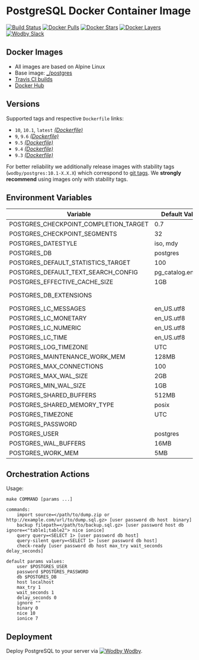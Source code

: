 # PostgreSQL Docker Container Image

[![Build Status](https://travis-ci.org/wodby/postgres.svg?branch=master)](https://travis-ci.org/wodby/postgres)
[![Docker Pulls](https://img.shields.io/docker/pulls/wodby/postgres.svg)](https://hub.docker.com/r/wodby/postgres)
[![Docker Stars](https://img.shields.io/docker/stars/wodby/postgres.svg)](https://hub.docker.com/r/wodby/postgres)
[![Docker Layers](https://images.microbadger.com/badges/image/wodby/postgres.svg)](https://microbadger.com/images/wodby/postgres)
[![Wodby Slack](http://slack.wodby.com/badge.svg)](http://slack.wodby.com)

## Docker Images

* All images are based on Alpine Linux
* Base image: [_/postgres](https://hub.docker.com/r/_/postgres)
* [Travis CI builds](https://travis-ci.org/wodby/postgres) 
* [Docker Hub](https://hub.docker.com/r/wodby/postgres)

## Versions

[_(Dockerfile)_]: https://github.com/wodby/postgres/tree/master/Dockerfile

Supported tags and respective `Dockerfile` links:

* `10`, `10.1`, `latest` [_(Dockerfile)_]
* `9`, `9.6` [_(Dockerfile)_]
* `9.5` [_(Dockerfile)_]
* `9.4` [_(Dockerfile)_]
* `9.3` [_(Dockerfile)_]

For better reliability we additionally release images with stability tags (`wodby/postgres:10.1-X.X.X`) which correspond to [git tags](https://github.com/wodby/postgres/releases). We **strongly recommend** using images only with stability tags. 

## Environment Variables

| Variable                              | Default Value      | Description        |
| ------------------------------------- | ------------------ | ------------------ |
| POSTGRES_CHECKPOINT_COMPLETION_TARGET | 0.7                |                    |
| POSTGRES_CHECKPOINT_SEGMENTS          | 32                 | <=9.4              |
| POSTGRES_DATESTYLE                    | iso, mdy           |                    |
| POSTGRES_DB                           | postgres           |                    |
| POSTGRES_DEFAULT_STATISTICS_TARGET    | 100                |                    |
| POSTGRES_DEFAULT_TEXT_SEARCH_CONFIG   | pg_catalog.english |                    |
| POSTGRES_EFFECTIVE_CACHE_SIZE         | 1GB                |                    |
| POSTGRES_DB_EXTENSIONS                |                    | Separated by comma |
| POSTGRES_LC_MESSAGES                  | en_US.utf8         |                    |
| POSTGRES_LC_MONETARY                  | en_US.utf8         |                    |
| POSTGRES_LC_NUMERIC                   | en_US.utf8         |                    |
| POSTGRES_LC_TIME                      | en_US.utf8         |                    |
| POSTGRES_LOG_TIMEZONE                 | UTC                |                    |
| POSTGRES_MAINTENANCE_WORK_MEM         | 128MB              |                    |
| POSTGRES_MAX_CONNECTIONS              | 100                |                    |
| POSTGRES_MAX_WAL_SIZE                 | 2GB                | >=9.5              |
| POSTGRES_MIN_WAL_SIZE                 | 1GB                | >=9.5              |
| POSTGRES_SHARED_BUFFERS               | 512MB              |                    |
| POSTGRES_SHARED_MEMORY_TYPE           | posix              | >=9.4              |
| POSTGRES_TIMEZONE                     | UTC                |                    |
| POSTGRES_PASSWORD                     |                    | REQUIRED           |
| POSTGRES_USER                         | postgres           |                    |
| POSTGRES_WAL_BUFFERS                  | 16MB               |                    |
| POSTGRES_WORK_MEM                     | 5MB                |                    |

## Orchestration Actions

Usage:
```
make COMMAND [params ...]
 
commands:
    import source=</path/to/dump.zip or http://example.com/url/to/dump.sql.gz> [user password db host  binary] 
    backup filepath=</path/to/backup.sql.gz> [user password host db ignore=<"table1;table2"> nice ionice] 
    query query=<SELECT 1> [user password db host] 
    query-silent query=<SELECT 1> [user password db host]
    check-ready [user password db host max_try wait_seconds delay_seconds]  
    
default params values:
    user $POSTGRES_USER
    password $POSTGRES_PASSWORD
    db $POSTGRES_DB
    host localhost
    max_try 1
    wait_seconds 1
    delay_seconds 0
    ignore ""
    binary 0
    nice 10
    ionice 7    
```

## Deployment

Deploy PostgreSQL to your server via [![Wodby](https://www.google.com/s2/favicons?domain=wodby.com) Wodby](https://cloud.wodby.com/stackhub/68172333-6d47-46e0-afd9-08c2170a73b0).
